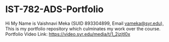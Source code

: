 # IST-782-ADS-Portfolio
Hi My Name is Vaishnavi Meka (SUID 893304899, Email vameka@syr.edu), This is my portfolio repository which culminates my work over the course.
Portfolio Video Link: https://video.syr.edu/media/t/1_2jzjtl0x
